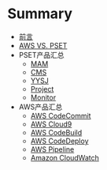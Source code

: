 # Summary

* [前言](README.md)
* [AWS VS. PSET](aws-vs-pset.md)
* PSET产品汇总
  * [MAM](mam.md)
  * [CMS](cms.md)
  * [YYSJ](yysj.md)
  * [Project](project.md)
  * [Monitor](monitor.md)
* AWS产品汇总
  * [AWS CodeCommit](aws-codecommit.md)
  * [AWS Cloud9](aws-cloud9.md)
  * [AWS CodeBuild](aws-codebuild.md)
  * [AWS CodeDeploy](aws-codedeploy.md)
  * [AWS Pipeline](aws-pipeline.md)
  * [Amazon CloudWatch](amazon-cloudwatch.md)

